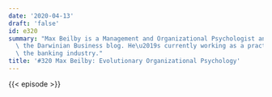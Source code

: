 ```yaml
---
date: '2020-04-13'
draft: 'false'
id: e320
summary: "Max Beilby is a Management and Organizational Psychologist and author of\
  \ the Darwinian Business blog. He\u2019s currently working as a practitioner in\
  \ the banking industry."
title: '#320 Max Beilby: Evolutionary Organizational Psychology'
---
```

{{< episode >}}
